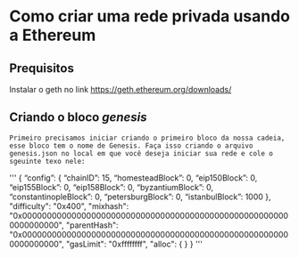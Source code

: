 # Como criar uma rede privada usando a Ethereum

## Prequisitos
  Instalar o geth no link  https://geth.ethereum.org/downloads/ 

## Criando o bloco *genesis*
    Primeiro precisamos iniciar criando o primeiro bloco da nossa cadeia, esse bloco tem o nome de Genesis. Faça isso criando o arquivo genesis.json no local em que você deseja iniciar sua rede e cole o sgeuinte texo nele:
   
  '''
    {
  “config”: {
    “chainID”: 15,
    “homesteadBlock”: 0,
    “eip150Block”: 0,
    “eip155Block”: 0,
    “eip158Block”: 0,
    “byzantiumBlock”: 0,
    “constantinopleBlock”: 0,
    “petersburgBlock”: 0,
    “istanbulBlock”: 1000
  },
  "difficulty": "0x400",
  "mixhash": "0x0000000000000000000000000000000000000000000000000000000000000000",
  "parentHash": "0x0000000000000000000000000000000000000000000000000000000000000000",
  "gasLimit": "0xffffffff",
  "alloc": {
  }
}
 '''

